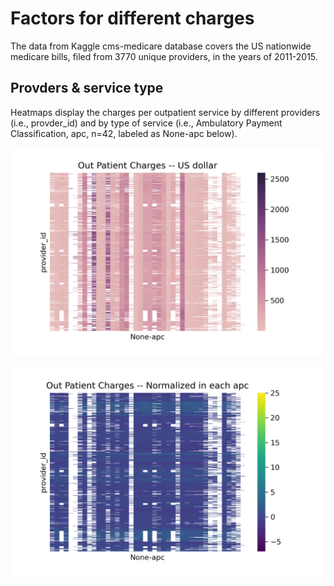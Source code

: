 # Factors for different charges
The data from Kaggle cms-medicare database covers the US nationwide medicare bills, filed from 3770 unique providers, in the years of 2011-2015. 

## Provders & service type
Heatmaps display the charges per outpatient service by different providers (i.e., provder_id) and by type of service (i.e., Ambulatory Payment Classification, apc, n=42, labeled as None-apc below).      

![Figure1](OutPatientCharges.png)     

![Figure2](OutPatientChargesNorm.png)

